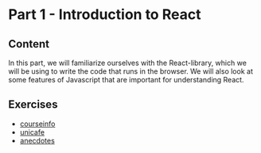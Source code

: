 # Part 1 - Introduction to React

## Content

In this part, we will familiarize ourselves with the React-library, which we will be using to write the code that runs in the browser. We will also look at some features of Javascript that are important for understanding React.

## Exercises

* [courseinfo](./courseinfo)
* [unicafe](./unicafe)
* [anecdotes](./anecdotes)